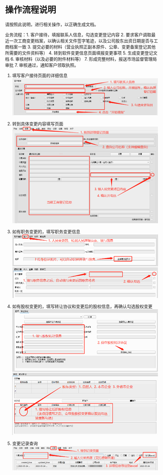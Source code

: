 # 操作流程说明
请按照此说明，进行相关操作，以正确生成文档。  
  
业务流程：1. 客户接待，填报联系人信息，勾选变更登记内容  2. 要求客户调取最近一次工商变更档案，以确认相关文件签字笔迹，以及公司股东出资日期是否与工商档案一致  3. 提交必要的材料（营业执照正副本原件、公章、变更备案登记其他所需要的文件资料等）  4. 转到软件变更信息页面填报变更事项  5. 生成变更登记文档  6. 审核材料（以及必要的附件材料等） 7. 形成完整材料，报送市场监督管理局审批  7. 审核通过，通知客户领取执照。  

1. 填写客户接待页面的详细信息
![客户接待](pics/workflow_1.png)

2. 转到具体变更内容填写页面
![详细内容填报](pics/workflow_2.png)

3. 如有职务变更的，填写职务变更信息
![填写职务信息](pics/workflow_position.png)
![确认职务信息](pics/workflow_position_2.png)

4. 如有股权变更的，填写转让协议和变更后的股权信息，再确认勾选股权变更
![填写股权转让协议](pics/workflow_sharetransaction.png)
![填写变更后的股权信息](pics/workflow_sharetransaction_2.png)

5. 变更记录查询
![变更记录查询](pics/workflow_records.png)